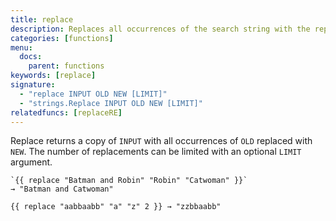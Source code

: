 ```yaml
---
title: replace
description: Replaces all occurrences of the search string with the replacement string.
categories: [functions]
menu:
  docs:
    parent: functions
keywords: [replace]
signature: 
  - "replace INPUT OLD NEW [LIMIT]"
  - "strings.Replace INPUT OLD NEW [LIMIT]"
relatedfuncs: [replaceRE]
---
```


Replace returns a copy of `INPUT` with all occurrences of `OLD` replaced with `NEW`.
The number of replacements can be limited with an optional `LIMIT` argument.

```
`{{ replace "Batman and Robin" "Robin" "Catwoman" }}`
→ "Batman and Catwoman"

{{ replace "aabbaabb" "a" "z" 2 }} → "zzbbaabb"
```
